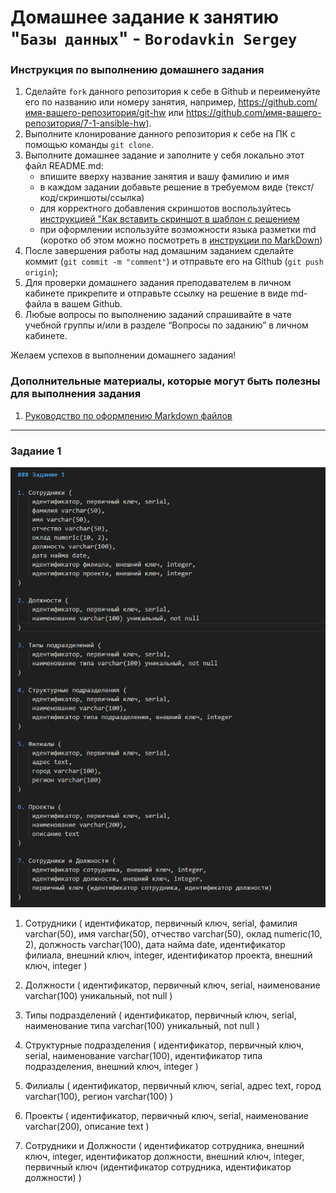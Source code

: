 # Домашнее задание к занятию "`Базы данных`" - `Borodavkin Sergey`


### Инструкция по выполнению домашнего задания

   1. Сделайте `fork` данного репозитория к себе в Github и переименуйте его по названию или номеру занятия, например, https://github.com/имя-вашего-репозитория/git-hw или  https://github.com/имя-вашего-репозитория/7-1-ansible-hw).
   2. Выполните клонирование данного репозитория к себе на ПК с помощью команды `git clone`.
   3. Выполните домашнее задание и заполните у себя локально этот файл README.md:
      - впишите вверху название занятия и вашу фамилию и имя
      - в каждом задании добавьте решение в требуемом виде (текст/код/скриншоты/ссылка)
      - для корректного добавления скриншотов воспользуйтесь [инструкцией "Как вставить скриншот в шаблон с решением](https://github.com/netology-code/sys-pattern-homework/blob/main/screen-instruction.md)
      - при оформлении используйте возможности языка разметки md (коротко об этом можно посмотреть в [инструкции  по MarkDown](https://github.com/netology-code/sys-pattern-homework/blob/main/md-instruction.md))
   4. После завершения работы над домашним заданием сделайте коммит (`git commit -m "comment"`) и отправьте его на Github (`git push origin`);
   5. Для проверки домашнего задания преподавателем в личном кабинете прикрепите и отправьте ссылку на решение в виде md-файла в вашем Github.
   6. Любые вопросы по выполнению заданий спрашивайте в чате учебной группы и/или в разделе “Вопросы по заданию” в личном кабинете.
   
Желаем успехов в выполнении домашнего задания!
   
### Дополнительные материалы, которые могут быть полезны для выполнения задания

1. [Руководство по оформлению Markdown файлов](https://gist.github.com/Jekins/2bf2d0638163f1294637#Code)

---

### Задание 1

![alt text](https://github.com/sergeyd0tnet/hw/blob/main/Database/Database_hw/img/Screenshot_1.png)

1. Сотрудники (
    идентификатор, первичный ключ, serial,
    фамилия varchar(50),
    имя varchar(50),
    отчество varchar(50),
    оклад numeric(10, 2),
    должность varchar(100),
    дата найма date,
    идентификатор филиала, внешний ключ, integer,
    идентификатор проекта, внешний ключ, integer
)

2. Должности (
    идентификатор, первичный ключ, serial,
    наименование varchar(100) уникальный, not null
)

3. Типы подразделений (
    идентификатор, первичный ключ, serial,
    наименование типа varchar(100) уникальный, not null
)

4. Структурные подразделения (
    идентификатор, первичный ключ, serial,
    наименование varchar(100),
    идентификатор типа подразделения, внешний ключ, integer
)

5. Филиалы (
    идентификатор, первичный ключ, serial,
    адрес text,
    город varchar(100),
    регион varchar(100)
)

6. Проекты (
    идентификатор, первичный ключ, serial,
    наименование varchar(200),
    описание text
)

7. Сотрудники и Должности (
    идентификатор сотрудника, внешний ключ, integer,
    идентификатор должности, внешний ключ, integer,
    первичный ключ (идентификатор сотрудника, идентификатор должности)
)

